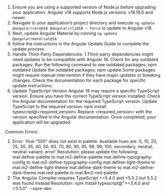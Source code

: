 1. Ensure you are using a supported version of Node.js before upgrading your application. Angular v18 supports Node.js versions: v18.19.0 and newer.
2. Navigate to your application’s project directory and execute `ng update @angular/core@18 @angular/cli@18 — force` to update to Angular v18.
3. Next, update Angular Material by running `ng update @angular/material@18`.
4. follow the instructions in the Angular Update Guide to complete the update process
5. Handle Third-Party Dependencies:
 1.Third-party dependencies might need updates to be compatible with Angular 18. Check for any outdated packages:
   Run the following command to see outdated packages:
   npm outdated
   Update the outdated packages:
   npm update
   Some packages might require manual intervention if they have major updates or breaking changes. Check the documentation for each package for specific update instructions.
6. Update TypeScript Version
Angular 18 may require a specific TypeScript version. Ensure you have the correct TypeScript version installed:
Check the Angular documentation for the required TypeScript version.
Update TypeScript to the required version:
npm install typescript@<required_version>
Replace <required_version> with the version specified in the Angular documentation.
Once completed, your application will be upgraded.

Common Errors:
1. Error: ‘Hue “500” does not exist in palette. Available hues are: 0, 10, 20, 25, 30, 35, 40, 50, 60, 70, 80, 90, 95, 98, 99, 100, secondary, neutral, neutral-variant, error’
   Resolution:
    please update the following: 
    mat.define-palette to mat.m2-define-palette
    mat.define-typography-config to mat.m2-define-typography-config
    mat.define-light-theme to mat.m2-define-light-theme
    mat.define-dark-theme to mat.m2-define-dark-theme
    mat.red-palette to mat.$m2-red-palette
2. The Angular Compiler requires TypeScript >=5.4.0 and <5.5.2 but 5.5.2 was found instead
   Resolution: 
    npm install typescript@">=3.4.0 and <3.5.0" --save-dev

